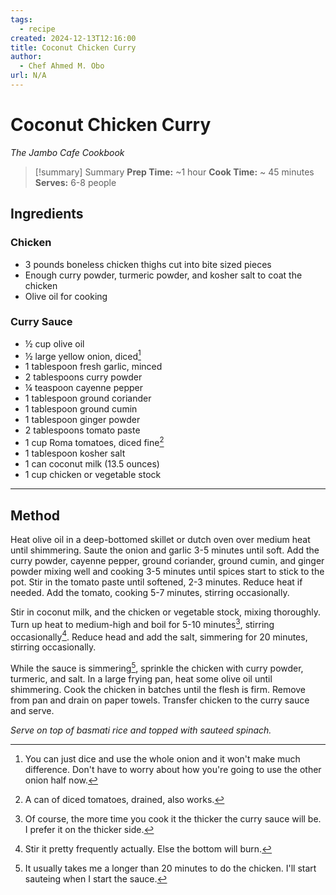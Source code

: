 ```yaml
---
tags:
  - recipe
created: 2024-12-13T12:16:00
title: Coconut Chicken Curry
author:
  - Chef Ahmed M. Obo
url: N/A
---
```

# Coconut Chicken Curry
*The Jambo Cafe Cookbook*

> [!summary] Summary
> **Prep Time:** ~1  hour
> **Cook Time:** ~ 45 minutes
> **Serves:** 6-8 people

## Ingredients
### Chicken
- 3 pounds boneless chicken thighs cut into bite sized pieces
- Enough curry powder, turmeric powder, and kosher salt to coat the chicken
- Olive oil for cooking
### Curry Sauce
- ½ cup olive oil
- ½ large yellow onion, diced[^1]
- 1 tablespoon fresh garlic, minced
- 2 tablespoons curry powder
- ¼ teaspoon cayenne pepper
- 1 tablespoon ground coriander
- 1 tablespoon ground cumin
- 1 tablespoon ginger powder
- 2 tablespoons tomato paste
- 1 cup Roma tomatoes, diced fine[^2]
- 1 tablespoon kosher salt
- 1 can coconut milk (13.5 ounces)
- 1 cup chicken or vegetable stock

---
## Method
Heat olive oil in a deep-bottomed skillet or dutch oven over medium heat until shimmering. Saute the onion and garlic 3-5 minutes until soft. Add the curry powder, cayenne pepper, ground coriander, ground cumin, and ginger powder mixing well and cooking 3-5 minutes until spices start to stick to the pot. Stir in the tomato paste until softened, 2-3 minutes. Reduce heat if needed. Add the tomato, cooking 5-7 minutes, stirring occasionally.

Stir in coconut milk, and the chicken or vegetable stock, mixing thoroughly. Turn up heat to medium-high and boil for 5-10 minutes[^3], stirring occasionally[^4]. Reduce head and add the salt, simmering for 20 minutes, stirring occasionally.

While the sauce is simmering[^5], sprinkle the chicken with curry powder, turmeric, and salt. In a large frying pan, heat some olive oil until shimmering. Cook the chicken in batches until the flesh is firm. Remove from pan and drain on paper towels. Transfer chicken to the curry sauce and serve.

*Serve on top of basmati rice and topped with sauteed spinach.*

[^1]: You can just dice and use the whole onion and it won't make much difference. Don't have to worry about how you're going to use the other onion half now.
[^2]: A can of diced tomatoes, drained, also works.
[^3]: Of course, the more time you cook it the thicker the curry sauce will be. I prefer it on the thicker side.
[^4]: Stir it pretty frequently actually. Else the bottom will burn.
[^5]: It usually takes me a longer than 20 minutes to do the chicken. I'll start sauteing when I start the sauce.
